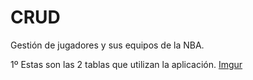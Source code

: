 # CRUD

Gestión de jugadores y sus equipos de la NBA.


1º Estas son las 2 tablas que utilizan la aplicación.
[Imgur](https://i.imgur.com/7etiJ9m.png)
